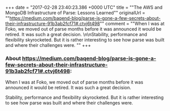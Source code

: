 +++
date = "2017-02-28 23:40:23.386 +0000 UTC"
title = ""The AWS and MongoDB Infrastructure of Parse: Lessons Learned""
originalUrl = ""https://medium.com/baqend-blog/parse-is-gone-a-few-secrets-about-their-infrastructure-91b3ab2fcf71#.ctvj6t498""
comment = ""When  I was at Foko, we moved out of parse months before it was announced it would be retired. It was such a great decision. \n\nStability, performance and flexibility skyrocketed. But it is rather interesting to see how parse was built and where their challenges were. ""
+++

### About https://medium.com/baqend-blog/parse-is-gone-a-few-secrets-about-their-infrastructure-91b3ab2fcf71#.ctvj6t498:

When  I was at Foko, we moved out of parse months before it was announced it would be retired. It was such a great decision. 

Stability, performance and flexibility skyrocketed. But it is rather interesting to see how parse was built and where their challenges were. 

